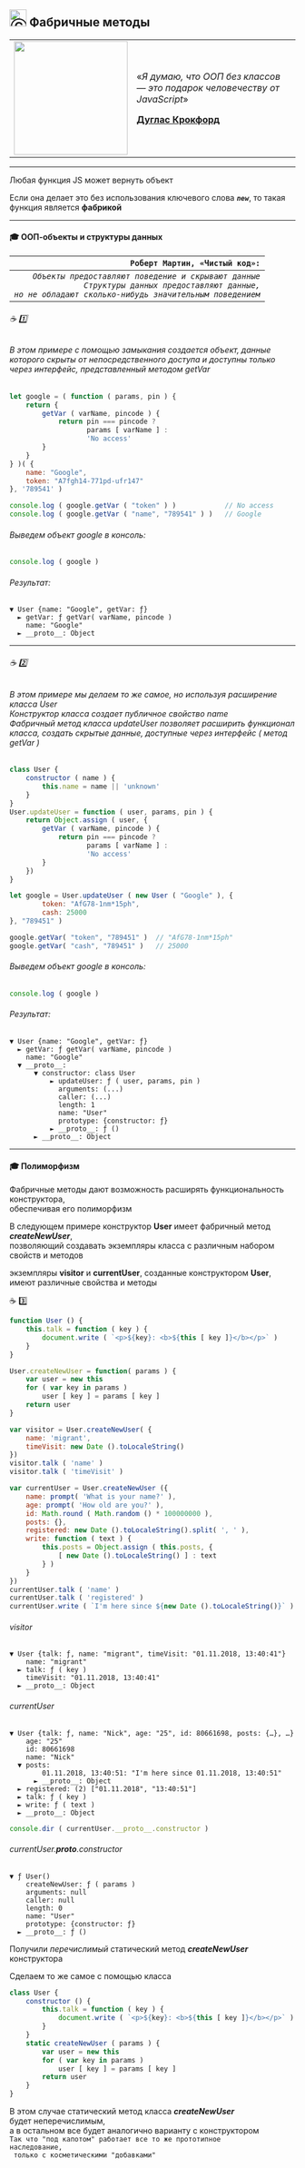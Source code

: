 ## <img src="https://avatars2.githubusercontent.com/u/19735284?s=40&v=4" width="30" title="Ⓒ Irina Fylyppova ( garevna ) 2019"/> Фабричные методы
<table>
    <tr>
        <td width="200">
            <img src="https://github.com/garevna/js-course/blob/master/pictures/douglas-crockford.jpg" width="200"/>
        </td>
        <td>
            <p>«<em>Я думаю, что ООП без классов — это подарок человечеству от JavaScript</em>»</p>
            <p><b><a href="http://www.crockford.com/" target="_blank">Дуглас Крокфорд</a></b></p>
        </td>
    </tr>
</table>

***

Любая функция JS может вернуть объект

Если она делает это без использования ключевого слова **_`new`_**, то такая функция является **фабрикой**

***

#### :mortar_board: ООП-объекты и структуры данных

| `Роберт Мартин, «Чистый код»:` |
|-:|
| _`Объекты предоставляют поведение и скрывают данные`<br/>`Структуры данных предоставляют данные,`<br/>`но не обладают сколько-нибудь значительным поведением`_ |

###### :coffee: :one:
###### В этом примере с помощью замыкания создается объект, данные которого скрыты от непосредственного доступа и доступны только через интерфейс, представленный методом _getVar_

```javascript
let google = ( function ( params, pin ) {
    return {
        getVar ( varName, pincode ) {
            return pin === pincode ?
                   params [ varName ] :
                   'No access'
        }
    }
} )( {
    name: "Google",
    token: "A7fgh14-771pd-ufr147"
}, '789541' )

console.log ( google.getVar ( "token" ) )            // No access
console.log ( google.getVar ( "name", "789541" ) )   // Google
```
###### Выведем объект google в консоль:
```javascript
console.log ( google )
```
###### Результат:
```console
▼ User {name: "Google", getVar: ƒ}
  ► getVar: ƒ getVar( varName, pincode )
    name: "Google"
  ► __proto__: Object
```
***
###### :coffee: :two:
###### В этом примере мы делаем то же самое, но используя расширение класса _User_<br/>Конструктор класса создает публичное свойство _name_<br/>Фабричный метод класса _updateUser_ позволяет расширить функционал класса, создать скрытые данные, доступные через интерфейс ( метод _getVar_ )
```javascript
class User {
    constructor ( name ) {
        this.name = name || 'unknown'
    }
}
User.updateUser = function ( user, params, pin ) {
    return Object.assign ( user, {
        getVar ( varName, pincode ) {
            return pin === pincode ?
                   params [ varName ] :
                   'No access'
        }
    })
}

let google = User.updateUser ( new User ( "Google" ), {
        token: "AfG78-1nm*15ph",
        cash: 25000
}, "789451" )

google.getVar( "token", "789451" )  // "AfG78-1nm*15ph"
google.getVar( "cash", "789451" )   // 25000
```
###### Выведем объект google в консоль:
```javascript
console.log ( google )
```
###### Результат:
```console
▼ User {name: "Google", getVar: ƒ}
  ► getVar: ƒ getVar( varName, pincode )
    name: "Google"
  ▼ __proto__:
      ▼ constructor: class User
          ► updateUser: ƒ ( user, params, pin )
            arguments: (...)
            caller: (...)
            length: 1
            name: "User"
            prototype: {constructor: ƒ}
          ► __proto__: ƒ ()
      ► __proto__: Object
```
***
#### :mortar_board: Полиморфизм
Фабричные методы дают возможность расширять функциональность конструктора,<br/>
обеспечивая его полиморфизм

В следующем примере конструктор  **User**  имеет фабричный метод   **_createNewUser_**,<br/>
позволяющий создавать экземпляры класса с различным набором свойств и методов

экземпляры   **visitor**  и   **currentUser**,  созданные конструктором  **User**,<br/>
имеют различные свойства и методы

:coffee: :three:
```javascript
function User () {
    this.talk = function ( key ) {
        document.write ( `<p>${key}: <b>${this [ key ]}</b></p>` )
    }
}

User.createNewUser = function( params ) {
    var user = new this
    for ( var key in params )
        user [ key ] = params [ key ]
    return user
}

var visitor = User.createNewUser( {
    name: 'migrant',
    timeVisit: new Date ().toLocaleString()
})
visitor.talk ( 'name' )
visitor.talk ( 'timeVisit' )

var currentUser = User.createNewUser ({
    name: prompt( 'What is your name?' ),
    age: prompt( 'How old are you?' ),
    id: Math.round ( Math.random () * 100000000 ),
    posts: {},
    registered: new Date ().toLocaleString().split( ', ' ),
    write: function ( text ) {
        this.posts = Object.assign ( this.posts, {
            [ new Date ().toLocaleString() ] : text
        } )  
    }
})
currentUser.talk ( 'name' )
currentUser.talk ( 'registered' )
currentUser.write ( `I'm here since ${new Date ().toLocaleString()}` )
```
###### visitor
```console
▼ User {talk: ƒ, name: "migrant", timeVisit: "01.11.2018, 13:40:41"}
    name: "migrant"
  ► talk: ƒ ( key )
    timeVisit: "01.11.2018, 13:40:41"
  ► __proto__: Object
```
###### currentUser
```console
▼ User {talk: ƒ, name: "Nick", age: "25", id: 80661698, posts: {…}, …}
    age: "25"
    id: 80661698
    name: "Nick"
  ▼ posts:
        01.11.2018, 13:40:51: "I'm here since 01.11.2018, 13:40:51"
      ► __proto__: Object
  ► registered: (2) ["01.11.2018", "13:40:51"]
  ► talk: ƒ ( key )
  ► write: ƒ ( text )
  ► __proto__: Object
```
```javascript
console.dir ( currentUser.__proto__.constructor )
```
###### currentUser.__proto__.constructor
```console
▼ ƒ User()
    createNewUser: ƒ ( params )
    arguments: null
    caller: null
    length: 0
    name: "User"
    prototype: {constructor: ƒ}
  ► __proto__: ƒ ()
```
Получили _перечислимый_ статический метод **_createNewUser_** конструктора

Сделаем то же самое с помощью класса
```javascript
class User {
    constructor () {
        this.talk = function ( key ) {
            document.write ( `<p>${key}: <b>${this [ key ]}</b></p>` )
        }
    }
    static createNewUser ( params ) {
        var user = new this
        for ( var key in params )
            user [ key ] = params [ key ]
        return user
    }
}
```
В этом случае статический метод класса **_createNewUser_**<br/>
будет неперечислимым,<br/>
а в остальном все будет аналогично варианту с конструктором<br/>
<code>Так что "под капотом" работает все то же прототипное наследование,<br/>
только с косметическими "добавками"</code>
